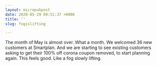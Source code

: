 ```yaml
---
layout: micropubpost
date: 2020-05-29 09:51:37 +0000
title: ''
slug: fogislifting

---
```

The month of May is almost over. What a month. We welcomed 36 new customers at Smartplan. And we are starting to see existing customers asking to get their 100% off corona coupon removed, to start planning again. This feels good. Like a fog slowly lifting.